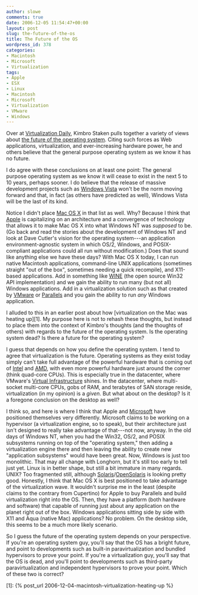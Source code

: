 ```yaml
---
author: slowe
comments: true
date: 2006-12-05 11:54:47+00:00
layout: post
slug: the-future-of-the-os
title: The Future of the OS
wordpress_id: 378
categories:
- Macintosh
- Microsoft
- Virtualization
tags:
- Apple
- ESX
- Linux
- Macintosh
- Microsoft
- Virtualization
- VMware
- Windows
---
```


Over at [Virtualization Daily](http://www.virtualizationdaily.com/archives/85_the-os-is-under-attack.html), Kimbro Staken pulls together a variety of views about [the future of the operating system](http://www.virtualizationdaily.com/archives/85_the-os-is-under-attack.html). Citing such forces as Web applications, virtualization, and ever-increasing hardware power, he and others believe that the general purpose operating system as we know it has no future.

I do agree with these conclusions on at least one point: The general purpose operating system as we know it will cease to exist in the next 5 to 10 years, perhaps sooner. I do believe that the release of massive development projects such as [Windows Vista](http://www.microsoft.com/windowsvista/) won't be the norm moving forward and that, in fact (as others have predicted as well), Windows Vista will be the last of its kind.

Notice I didn't place [Mac OS X](http://www.apple.com/macosx/) in that list as well. Why? Because I think that [Apple](http://www.apple.com/) is capitalizing on an architecture and a convergence of technology that allows it to make Mac OS X into what Windows NT was _supposed_ to be. (Go back and read the stories about the development of Windows NT and look at Dave Cutler's vision for the operating system---an application environment-agnostic system in which OS/2, Windows, and POSIX-compliant applications could all run without modification.) Does that sound like anything else we have these days? With Mac OS X today, I can run native Macintosh applications, command-line UNIX applications (sometimes straight "out of the box", sometimes needing a quick recompile), and X11-based applications. Add in something like [WINE](http://www.winehq.com/) (the open source Win32 API implementation) and we gain the ability to run many (but not all) Windows applications. Add in a virtualization solution such as that created by [VMware](http://www.vmware.com/) or [Parallels](http://www.parallels.com/) and you gain the ability to run _any_ Windows application.

I alluded to this in an earlier post about how [virtualization on the Mac was heating up][1]. My purpose here is not to rehash these thoughts, but instead to place them into the context of Kimbro's thoughts (and the thoughts of others) with regards to the future of the operating system. Is the operating system dead? Is there a future for the operating system?

I guess that depends on how you define the operating system. I tend to agree that virtualization is the future. Operating systems as they exist today simply can't take full advantage of the powerful hardware that is coming out of [Intel](http://www.intel.com/) and [AMD](http://www.amd.com/), with even more powerful hardware just around the corner (think quad-core CPUs). This is especially true in the datacenter, where VMware's [Virtual Infrastructure](http://www.vmware.com/products/vi/) shines. In the datacenter, where multi-socket multi-core CPUs, gobs of RAM, and terabytes of SAN storage reside, virtualization (in my opinion) is a _given._ But what about on the desktop? Is it a foregone conclusion on the desktop as well?

I think so, and here is where I think that Apple and [Microsoft](http://www.microsoft.com/) have positioned themselves very differently. Microsoft claims to be working on a hypervisor (a virtualization engine, so to speak), but their architecture just isn't designed to really take advantage of that---not now, anyway. In the old days of Windows NT, when you had the Win32, OS/2, and POSIX subsystems running on top of the "operating system," then adding a virtualization engine there and then leaving the ability to create new "application subsystems" would have been great. Now, Windows is just too monolithic. That may all change with Longhorn, but it's still too early to tell just yet. Linux is in better shape, but still a bit immature in many regards. UNIX? Too fragmented still, although [Solaris](http://www.sun.com/software/solaris/)/[OpenSolaris](http://www.opensolaris.org/) is looking pretty good. Honestly, I think that Mac OS X is best positioned to take advantage of the virtualization wave. It wouldn't surprise me in the least (despite claims to the contrary from Cupertino) for Apple to buy Parallels and build virtualization right into the OS. Then, they have a platform (both hardware and software) that capable of running just about any application on the planet right out of the box. Windows applications sitting side by side with X11 and Aqua (native Mac) applications? No problem. On the desktop side, this seems to be a much more likely scenario.

So I guess the future of the operating system depends on your perspective. If you're an operating system guy, you'll say that the OS has a bright future, and point to developments such as built-in paravirtualization and bundled hypervisors to prove your point. If you're a virtualization guy, you'll say that the OS is dead, and you'll point to developments such as third-party paravirtualization and independent hypervisors to prove your point. Which of these two is correct?

[1]: {% post_url 2006-12-04-macintosh-virtualization-heating-up %}
